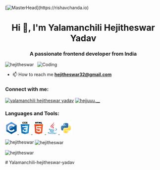 [![MasterHead](https://1.bp.blogspot.com/-7A4WynwLsM...)](https://rishavchanda.io)
<h1 align="center">Hi 👋, I'm Yalamanchili Hejitheswar Yadav</h1>
<h3 align="center">A passionate frontend developer from India</h3>
<img align="right" alt="Coding" width="400" src="https://cdn.dribbble.com/users/116207..."
<p align="left"> <img src="https://komarev.com/ghpvc/?username=hejitheswar&label=Profile%20views&color=0e75b6&style=flat" alt="hejitheswar" /> </p>

- 📫 How to reach me **hejitheswar32@gmail.com**

<h3 align="left">Connect with me:</h3>
<p align="left">
<a href="https://fb.com/yalamanchili hejitheswar yadav" target="blank"><img align="center" src="https://raw.githubusercontent.com/rahuldkjain/github-profile-readme-generator/master/src/images/icons/Social/facebook.svg" alt="yalamanchili hejitheswar yadav" height="30" width="40" /></a>
<a href="https://instagram.com/hejjuuu.__" target="blank"><img align="center" src="https://raw.githubusercontent.com/rahuldkjain/github-profile-readme-generator/master/src/images/icons/Social/instagram.svg" alt="hejjuuu.__" height="30" width="40" /></a>
</p>

<h3 align="left">Languages and Tools:</h3>
<p align="left"> <a href="https://www.cprogramming.com/" target="_blank" rel="noreferrer"> <img src="https://raw.githubusercontent.com/devicons/devicon/master/icons/c/c-original.svg" alt="c" width="40" height="40"/> </a> <a href="https://www.w3schools.com/css/" target="_blank" rel="noreferrer"> <img src="https://raw.githubusercontent.com/devicons/devicon/master/icons/css3/css3-original-wordmark.svg" alt="css3" width="40" height="40"/> </a> <a href="https://www.w3.org/html/" target="_blank" rel="noreferrer"> <img src="https://raw.githubusercontent.com/devicons/devicon/master/icons/html5/html5-original-wordmark.svg" alt="html5" width="40" height="40"/> </a> <a href="https://www.java.com" target="_blank" rel="noreferrer"> <img src="https://raw.githubusercontent.com/devicons/devicon/master/icons/java/java-original.svg" alt="java" width="40" height="40"/> </a> <a href="https://www.python.org" target="_blank" rel="noreferrer"> <img src="https://raw.githubusercontent.com/devicons/devicon/master/icons/python/python-original.svg" alt="python" width="40" height="40"/> </a> </p>

<p><img align="left" src="https://github-readme-stats.vercel.app/api/top-langs?username=hejitheswar&show_icons=true&locale=en&layout=compact" alt="hejitheswar" /></p>

<p>&nbsp;<img align="center" src="https://github-readme-stats.vercel.app/api?username=hejitheswar&show_icons=true&locale=en" alt="hejitheswar" /></p>

<p><img align="center" src="https://github-readme-streak-stats.herokuapp.com/?user=hejitheswar&" alt="hejitheswar" /></p>
# Yalamanchili-hejitheswar-yadav
